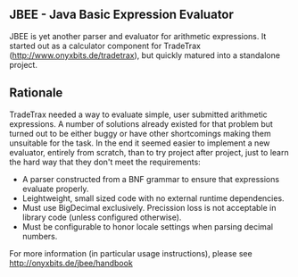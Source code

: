 JBEE - Java Basic Expression Evaluator
--------------------------------------

JBEE is yet another parser and evaluator for arithmetic expressions. It 
started out as a calculator component for TradeTrax 
(http://www.onyxbits.de/tradetrax), but quickly matured into a standalone
project.

Rationale
---------

TradeTrax needed a way to evaluate simple, user submitted arithmetic 
expressions. A number of solutions already existed for that problem 
but turned out to be either buggy or have other shortcomings making
them unsuitable for the task. In the end it seemed easier to implement
a new evaluator, entirely from scratch, than to try project after
project, just to learn the hard way that they don't meet the 
requirements:

* A parser constructed from a BNF grammar to ensure that expressions
  evaluate properly.
* Leightweight, small sized code with no external runtime dependencies.
* Must use BigDecimal exclusively. Precission loss is not acceptable
  in library code (unless configured otherwise).
* Must be configurable to honor locale settings when parsing decimal 
  numbers.

For more information (in particular usage instructions), please see 
http://onyxbits.de/jbee/handbook
